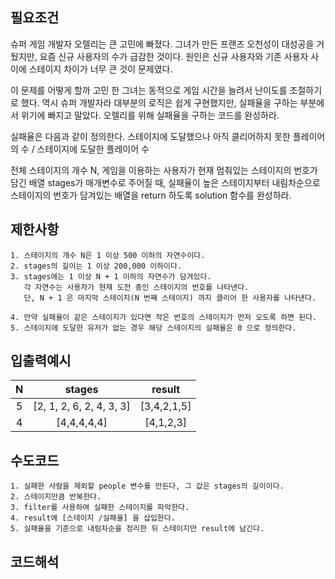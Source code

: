 ## 필요조건
슈퍼 게임 개발자 오렐리는 큰 고민에 빠졌다. 그녀가 만든 프랜즈 오천성이 대성공을 거뒀지만, 
요즘 신규 사용자의 수가 급감한 것이다. 원인은 신규 사용자와 기존 사용자 사이에 스테이지 차이가 너무 
큰 것이 문제였다.

이 문제를 어떻게 할까 고민 한 그녀는 동적으로 게임 시간을 늘려서 난이도를 조절하기로 했다. 
역시 슈퍼 개발자라 대부분의 로직은 쉽게 구현했지만, 실패율을 구하는 부분에서 위기에 빠지고 말았다. 
오렐리를 위해 실패율을 구하는 코드를 완성하라.

실패율은 다음과 같이 정의한다.
스테이지에 도달했으나 아직 클리어하지 못한 플레이어의 수 / 스테이지에 도달한 플레이어 수

전체 스테이지의 개수 N, 게임을 이용하는 사용자가 현재 멈춰있는 스테이지의 번호가 담긴 배열 stages가
매개변수로 주어질 때, 실패율이 높은 스테이지부터 내림차순으로 스테이지의 번호가 담겨있는 배열을 
return 하도록 solution 함수를 완성하라.


## 제한사항

```
1. 스테이지의 개수 N은 1 이상 500 이하의 자연수이다.
2. stages의 길이는 1 이상 200,000 이하이다.
3. stages에는 1 이상 N + 1 이하의 자연수가 담겨있다.
   각 자연수는 사용자가 현재 도전 중인 스테이지의 번호를 나타낸다.
   단, N + 1 은 마지막 스테이지(N 번째 스테이지) 까지 클리어 한 사용자를 나타낸다.

4. 만약 실패율이 같은 스테이지가 있다면 작은 번호의 스테이지가 먼저 오도록 하면 된다.
5. 스테이지에 도달한 유저가 없는 경우 해당 스테이지의 실패율은 0 으로 정의한다.
```

## 입출력예시

| N | stages |  result |
|:----------:|:----------:|:----------:|
| 5 | 	[2, 1, 2, 6, 2, 4, 3, 3]	| 	[3,4,2,1,5] |
| 4 | 		[4,4,4,4,4]	| [4,1,2,3] | 



## 수도코드

```
1. 실패한 사람을 제외할 people 변수를 만든다, 그 값은 stages의 길이이다.
2. 스테이지만큼 반복한다.
3. filter를 사용하여 실패한 스테이지를 파악한다.
4. result에 [스테이지 /실패율] 을 삽입한다.
5. 실패율을 기준으로 내림차순을 정리한 뒤 스테이지만 result에 남긴다.
```


## 코드해석

```

```